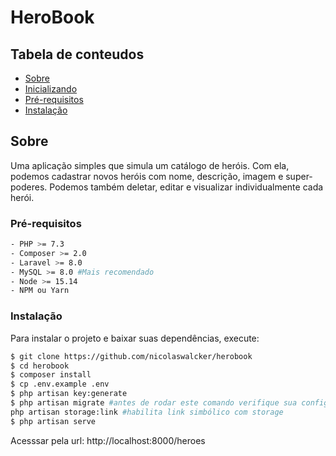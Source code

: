 # HeroBook

## Tabela de conteudos

- [Sobre](#about)
- [Inicializando](#getting_started)
- [Pré-requisitos](#pre-requisites)
- [Instalação](#initialization)

## Sobre <a name = "about"></a>
Uma aplicação simples que simula um catálogo de heróis. Com ela, podemos cadastrar novos heróis com nome, descrição, imagem e super-poderes. Podemos também deletar, editar e visualizar individualmente cada herói.



### Pré-requisitos <a name = "pre-requisites"></a>

```bash 
- PHP >= 7.3
- Composer >= 2.0
- Laravel >= 8.0
- MySQL >= 8.0 #Mais recomendado
- Node >= 15.14
- NPM ou Yarn
```

### Instalação <a name = "installation"></a>

Para instalar o projeto e baixar suas dependências, execute:

```bash
$ git clone https://github.com/nicolaswalcker/herobook
$ cd herobook
$ composer install
$ cp .env.example .env
$ php artisan key:generate
$ php artisan migrate #antes de rodar este comando verifique sua configuracao com banco em .env
php artisan storage:link #habilita link simbólico com storage
$ php artisan serve
```
Acesssar pela url: http://localhost:8000/heroes





